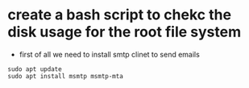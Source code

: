 # create a  bash script to chekc the disk usage for the root file system 



- first of all we need to install  smtp clinet to send emails
```
sudo apt update
sudo apt install msmtp msmtp-mta
```
